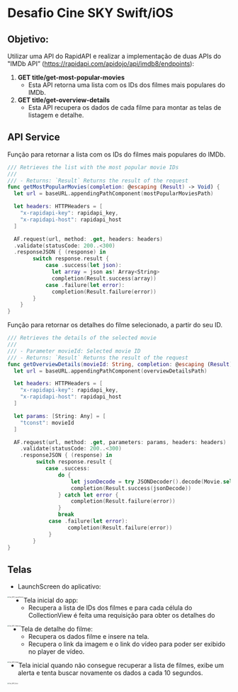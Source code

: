 # Desafio Cine SKY Swift/iOS

## Objetivo:

Utilizar uma API do RapidAPI e realizar a implementação de duas APIs do "IMDb API” (https://rapidapi.com/apidojo/api/imdb8/endpoints):

1. **GET title/get-most-popular-movies**
   * Esta API retorna uma lista com os IDs dos filmes mais populares do IMDb.
2. **GET title/get-overview-details**
   * Esta API recupera os dados de cada filme para montar as telas de listagem e detalhe.

## API Service

Função para retornar a lista com os IDs do filmes mais populares do IMDb.

```swift
/// Retrieves the list with the most popular movie IDs
///
/// - Returns: `Result` Returns the result of the request
func getMostPopularMovies(completion: @escaping (Result) -> Void) {
  let url = baseURL.appendingPathComponent(mostPopularMoviesPath)

  let headers: HTTPHeaders = [
    "x-rapidapi-key": rapidapi_key,
    "x-rapidapi-host": rapidapi_host
  ]

  AF.request(url, method: .get, headers: headers)
  .validate(statusCode: 200..<300)
  .responseJSON { (response) in
        switch response.result {
            case .success(let json):
              let array = json as! Array<String>
              completion(Result.success(array))
            case .failure(let error):
              completion(Result.failure(error))
        }
    }
}
```



Função para retornar os detalhes do filme selecionado, a partir do seu ID.

```swift
/// Retrieves the details of the selected movie
///
/// - Parameter movieId: Selected movie ID
/// - Returns: `Result` Returns the result of the request
func getOverviewDetails(movieId: String, completion: @escaping (Result) -> Void) {
  let url = baseURL.appendingPathComponent(overviewDetailsPath)

  let headers: HTTPHeaders = [
    "x-rapidapi-key": rapidapi_key,
    "x-rapidapi-host": rapidapi_host
  ]

  let params: [String: Any] = [
    "tconst": movieId
  ]

  AF.request(url, method: .get, parameters: params, headers: headers)
  	.validate(statusCode: 200..<300)
  	.responseJSON { (response) in
         switch response.result {
            case .success:
              	do {
                  	let jsonDecode = try JSONDecoder().decode(Movie.self, from: response.data!)
                    completion(Result.success(jsonDecode))
                } catch let error {
                    completion(Result.failure(error))
                }
                break
             case .failure(let error):
                   completion(Result.failure(error))
             }
        }
}
```



## Telas

* LaunchScreen do aplicativo:

<img src="/Users/guilhermekauffmann/Documents/CineSKY/Images/Cine_SKY_LaunchScreen.png" alt="Cine_SKY_LaunchScreen" style="zoom:20%; float: left;" />

* Tela inicial do app:
  * Recupera a lista de IDs dos filmes e para cada célula do CollectionView é feita uma requisição para obter os detalhes do

<img src="/Users/guilhermekauffmann/Documents/CineSKY/Images/Cine_SKY_TelaInicial.png" alt="Cine_SKY_TelaInicial" style="zoom:20%; float: left;" />

* Tela de detalhe do filme:
  * Recupera os dados filme e insere na tela.
  * Recupera o link da imagem e o link do vídeo para poder ser exibido no player de vídeo.

<img src="/Users/guilhermekauffmann/Documents/CineSKY/Images/Cine_SKY_Detail.png" alt="Cine_SKY_Detail" style="zoom:20%; float: left;" />

* Tela inicial quando não consegue recuperar a lista de filmes, exibe um alerta e tenta buscar novamente os dados a cada 10 segundos.

<img src="/Users/guilhermekauffmann/Documents/CineSKY/Images/Cine_SKY_Error.png" alt="Cine_SKY_Error" style="zoom:20%; float: left;" />

